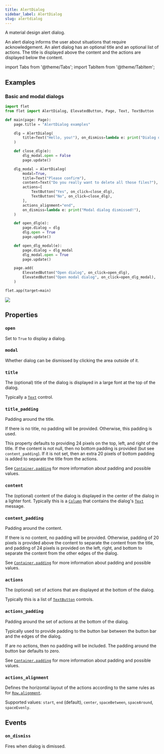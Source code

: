 ```yaml
---
title: AlertDialog
sidebar_label: AlertDialog
slug: alertdialog
---
```


A material design alert dialog.

An alert dialog informs the user about situations that require acknowledgement. An alert dialog has an optional title and an optional list of actions. The title is displayed above the content and the actions are displayed below the content.

import Tabs from '@theme/Tabs';
import TabItem from '@theme/TabItem';

## Examples

### Basic and modal dialogs

<Tabs groupId="language">
  <TabItem value="python" label="Python" default>

```python
import flet
from flet import AlertDialog, ElevatedButton, Page, Text, TextButton

def main(page: Page):
    page.title = "AlertDialog examples"

    dlg = AlertDialog(
        title=Text("Hello, you!"), on_dismiss=lambda e: print("Dialog dismissed!")
    )

    def close_dlg(e):
        dlg_modal.open = False
        page.update()

    dlg_modal = AlertDialog(
        modal=True,
        title=Text("Please confirm"),
        content=Text("Do you really want to delete all those files?"),
        actions=[
            TextButton("Yes", on_click=close_dlg),
            TextButton("No", on_click=close_dlg),
        ],
        actions_alignment="end",
        on_dismiss=lambda e: print("Modal dialog dismissed!"),
    )

    def open_dlg(e):
        page.dialog = dlg
        dlg.open = True
        page.update()

    def open_dlg_modal(e):
        page.dialog = dlg_modal
        dlg_modal.open = True
        page.update()

    page.add(
        ElevatedButton("Open dialog", on_click=open_dlg),
        ElevatedButton("Open modal dialog", on_click=open_dlg_modal),
    )

flet.app(target=main)
```
  </TabItem>
</Tabs>

<img src="/img/docs/controls/alertdialog/alertdialog-with-custom-content.gif" className="screenshot-50" />

## Properties

### `open`

Set to `True` to display a dialog.

### `modal`

Whether dialog can be dismissed by clicking the area outside of it.

### `title`

The (optional) title of the dialog is displayed in a large font at the top of the dialog.

Typically a [`Text`](text) control.

### `title_padding`

Padding around the title.

If there is no title, no padding will be provided. Otherwise, this padding is used.

This property defaults to providing 24 pixels on the top, left, and right of the title. If the content is not null, then no bottom padding is provided (but see `content_padding`). If it is not set, then an extra 20 pixels of bottom padding is added to separate the title from the actions.

See [`Container.padding`](container#padding) for more information about padding and possible values.

### `content`

The (optional) content of the dialog is displayed in the center of the dialog in a lighter font. Typically this is a [`Column`](column) that contains the dialog's [`Text`](text) message.

### `content_padding`

Padding around the content.

If there is no content, no padding will be provided. Otherwise, padding of 20 pixels is provided above the content to separate the content from the title, and padding of 24 pixels is provided on the left, right, and bottom to separate the content from the other edges of the dialog.

See [`Container.padding`](container#padding) for more information about padding and possible values.

### `actions`

The (optional) set of actions that are displayed at the bottom of the dialog.

Typically this is a list of [`TextButton`](textbutton) controls.

### `actions_padding`

Padding around the set of actions at the bottom of the dialog.

Typically used to provide padding to the button bar between the button bar and the edges of the dialog.

If are no actions, then no padding will be included. The padding around the button bar defaults to zero.

See [`Container.padding`](container#padding) for more information about padding and possible values.

### `actions_alignment`

Defines the horizontal layout of the actions according to the same rules as for [`Row.alignment`](row#alignment).

Supported values: `start`, `end` (default), `center`, `spaceBetween`, `spaceAround`, `spaceEvenly`.

## Events

### `on_dismiss`

Fires when dialog is dimissed.